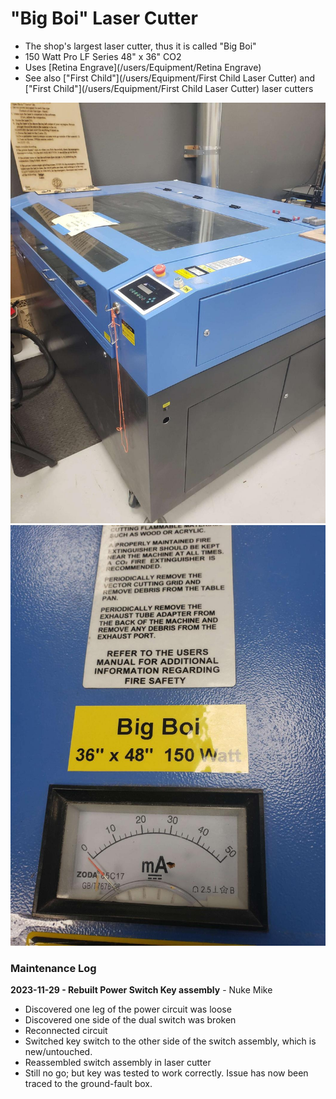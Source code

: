# "Big Boi"  Laser Cutter

* The shop's largest laser cutter, thus it is called "Big Boi"
* 150 Watt Pro LF Series 48" x 36" CO2
* Uses [Retina Engrave](/users/Equipment/Retina Engrave)
* See also ["First Child"](/users/Equipment/First Child Laser Cutter) and ["First Child"](/users/Equipment/First Child Laser Cutter) laser cutters

![ ](images/lasercutters/big.boi.far.jpg)
![ ](images/lasercutters/big.boi.close.jpg)

### Maintenance Log
**2023-11-29 - Rebuilt Power Switch Key assembly** - Nuke Mike
- Discovered one leg of the power circuit was loose
- Discovered one side of the dual switch was broken
- Reconnected circuit
- Switched key switch to the other side of the switch assembly, which is new/untouched.
- Reassembled switch assembly in laser cutter
- Still no go; but key was tested to work correctly. Issue has now been traced to the ground-fault box.
